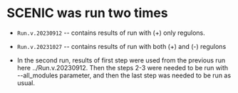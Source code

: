 # SCENIC was run two times

* ```Run.v.20230912``` -- contains results of run with (+) only regulons.

* ```Run.v.20231027``` -- contains results of run with both (+) and (-) regulons

* In the second run, results of first step were used from the previous run here ../Run.v.20230912. Then the steps 2-3 were needed to be run with --all_modules parameter, and then the last step was needed to be run as usual.



